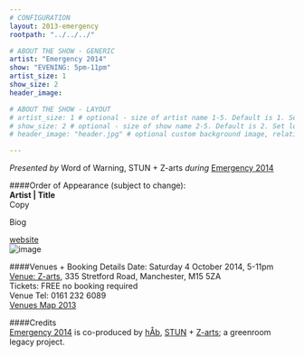 ```yaml
---
# CONFIGURATION
layout: 2013-emergency
rootpath: "../../../"

# ABOUT THE SHOW - GENERIC
artist: "Emergency 2014"
show: "EVENING: 5pm-11pm"
artist_size: 1
show_size: 2
header_image:

# ABOUT THE SHOW - LAYOUT
# artist_size: 1 # optional - size of artist name 1-5. Default is 1. Set longer names to lower values
# show_size: 2 # optional - size of show name 2-5. Default is 2. Set longer names to lower values
# header_image: "header.jpg" # optional custom background image, relative to current page

---
```

*Presented by* Word of Warning, STUN + Z-arts *during* [Emergency 2014](/current/2014-emergency)    
        
####Order of Appearance (subject to change):              
**Artist | Title**                
Copy               
              
Biog            
               
[website](http://)              
![image](image.jpg)              
                   
####Venues + Booking Details
Date: Saturday 4 October 2014, 5-11pm    
[Venue: Z-arts](http://www.z-arts.org/about-us/getting-here), 335 Stretford Road, Manchester, M15 5ZA        
Tickets: FREE no booking required        
Venue Tel: 0161 232 6089    
[Venues Map 2013](http://bit.ly/1bFUlqt)       

####Credits         
[Emergency 2014](/hab/emergency) is co-produced by [hÅb](/hab), [STUN](http://stunlive.com/) + [Z-arts](http://www.z-arts.org); a greenroom legacy project.
